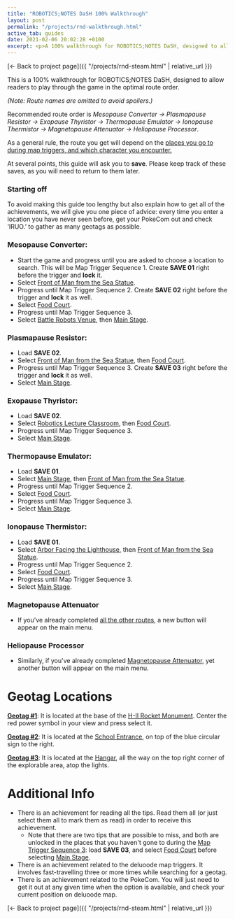 ```yaml
---
title: "ROBOTICS;NOTES DaSH 100% Walkthrough"
layout: post
permalink: "/projects/rnd-walkthrough.html"
active_tab: guides
date: 2021-02-06 20:02:28 +0100
excerpt: <p>A 100% walkthrough for ROBOTICS;NOTES DaSH, designed to allow readers to play through the game in the optimal route order.</p>
---
```


[← Back to project page]({{ "/projects/rnd-steam.html" | relative_url }})

This is a 100% walkthrough for ROBOTICS;NOTES DaSH, designed to allow readers to play through the game in the optimal route order.

<p><i>(Note: Route names are omitted to avoid spoilers.)</i></p>

<p>Recommended route order is <i>Mesopause Converter → Plasmapause Resistor → Exopause Thyristor → Thermopause Emulator → Ionopause Thermistor → Magnetopause Attenuator → Heliopause Processor</i>.</p>

<p>As a general rule, the route you get will depend on the <u>places you go to during map triggers, and which character you encounter.</u></p>

<p>At several points, this guide will ask you to <strong>save</strong>. Please keep track of these saves, as you will need to return to them later.</p>

### Starting off

To avoid making this guide too lengthy but also explain how to get all of the achievements, we will give you one piece of advice: every time you enter a location you have never seen before, get your PokeCom out and check ‘IRUO.’ to gather as many geotags as possible.

### Mesopause Converter:

* Start the game and progress until you are asked to choose a location to search. This will be Map Trigger Sequence 1. Create <strong>SAVE 01</strong> right before the trigger and <strong>lock</strong> it.
* Select <u>Front of Man from the Sea Statue</u>.
* Progress until Map Trigger Sequence 2. Create <strong>SAVE 02</strong> right before the trigger and <b>lock</b> it as well.
* Select <u>Food Court</u>.
* Progress until Map Trigger Sequence 3.
* Select <u>Battle Robots Venue</u>, then <u>Main Stage</u>.

### Plasmapause Resistor:

* Load <strong>SAVE 02</strong>.
* Select <u>Front of Man from the Sea Statue</u>, then <u>Food Court</u>.
* Progress until Map Trigger Sequence 3. Create <strong>SAVE 03</strong> right before the trigger and <b>lock</b> it as well.
* Select <u>Main Stage</u>.

### Exopause Thyristor:

* Load <strong>SAVE 02</strong>.
* Select <u>Robotics Lecture Classroom</u>, then <u>Food Court</u>.
* Progress until Map Trigger Sequence 3.
* Select <u>Main Stage</u>.

### Thermopause Emulator:

* Load <strong>SAVE 01</strong>.
* Select <u>Main Stage</u>, then <u>Front of Man from the Sea Statue</u>.
* Progress until Map Trigger Sequence 2.
* Select <u>Food Court</u>.
* Progress until Map Trigger Sequence 3.
* Select <u>Main Stage</u>.

### Ionopause Thermistor:

* Load <strong>SAVE 01</strong>.
* Select <u>Arbor Facing the Lighthouse</u>, then <u>Front of Man from the Sea Statue</u>.
* Progress until Map Trigger Sequence 2.
* Select <u>Food Court</u>.
* Progress until Map Trigger Sequence 3.
* Select <u>Main Stage</u>.

### Magnetopause Attenuator

* If you've already completed <u>all the other routes</u>, a new button will appear on the main menu.

### Heliopause Processor

* Similarly, if you've already completed <u>Magnetopause Attenuator</u>, yet another button will appear on the main menu.

# Geotag Locations

<u><b>Geotag #1</b></u>: It is located at the base of the <u>H-Ⅱ Rocket Monument</u>. Center the red power symbol in your view and press select it.

<u><b>Geotag #2</b></u>: It is located at the <u>School Entrance</u>, on top of the blue circular sign to the right.

<u><b>Geotag #3</b></u>: It is located at the <u>Hangar</u>, all the way on the top right corner of the explorable area, atop the lights.

# Additional Info

* There is an achievement for reading all the tips. Read them all (or just select them all to mark them as read) in order to receive this achievement.
    * Note that there are two tips that are possible to miss, and both are unlocked in the places that you haven't gone to during the <u>Map Trigger Sequence 3</u>: load <strong>SAVE 03</strong>, and select <u>Food Court</u> before selecting <u>Main Stage</u>.
* There is an achievement related to the deluoode map triggers. It involves fast-travelling three or more times while searching for a geotag.
* There is an achievement related to the PokeCom. You will just need to get it out at any given time when the option is available, and check your current position on deluoode map.

[← Back to project page]({{ "/projects/rnd-steam.html" | relative_url }})

